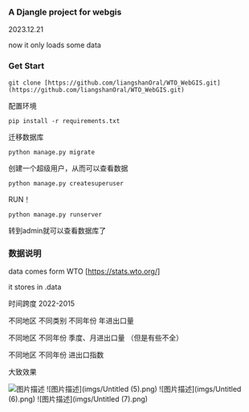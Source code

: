 ### A Djangle project for webgis 

2023.12.21

now it only loads some data


### Get Start
```
git clone [https://github.com/liangshanOral/WTO_WebGIS.git](https://github.com/liangshanOral/WTO_WebGIS.git)
```
配置环境
```
pip install -r requirements.txt
```
迁移数据库
```
python manage.py migrate
```
创建一个超级用户，从而可以查看数据
```
python manage.py createsuperuser
```
RUN！
```
python manage.py runserver
```
转到admin就可以查看数据库了

### 数据说明
data comes form WTO [https://stats.wto.org/]

it stores in .data

时间跨度 2022-2015

不同地区 不同类别 不同年份 年进出口量

不同地区 不同年份 季度、月进出口量 （但是有些不全）

不同地区 不同年份 进出口指数

大致效果

![图片描述](imgs/Untitled(4).png)
![图片描述](imgs/Untitled (5).png)
![图片描述](imgs/Untitled (6).png)
![图片描述](imgs/Untitled (7).png)


